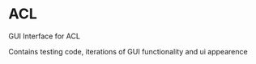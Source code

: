 # ACL
GUI Interface for ACL

Contains testing code, iterations of GUI functionality and ui appearence
